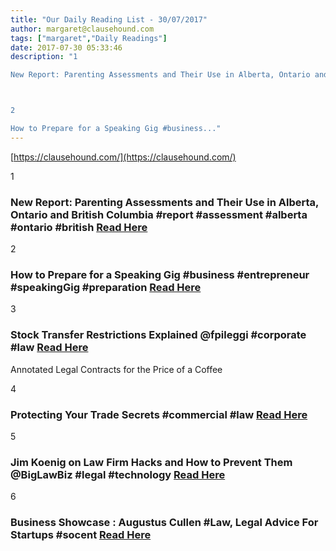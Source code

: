 ```yaml
---
title: "Our Daily Reading List - 30/07/2017"
author: margaret@clausehound.com
tags: ["margaret","Daily Readings"]
date: 2017-07-30 05:33:46
description: "1

New Report: Parenting Assessments and Their Use in Alberta, Ontario and British Columbia #report #assessment #alberta #ontario #british Read Here



2

How to Prepare for a Speaking Gig #business..."
---
```


[https://clausehound.com/](https://clausehound.com/)

1

### New Report: Parenting Assessments and Their Use in Alberta, Ontario and British Columbia #report #assessment #alberta #ontario #british [Read Here](http://www.slaw.ca/2017/07/21/new-report-parenting-assessments-and-their-use-in-alberta-ontario-and-british-columbia/)

2

### How to Prepare for a Speaking Gig #business #entrepreneur #speakingGig #preparation [Read Here](http://www.chrisducker.com/how-to-prepare-for-a-speaking-gig/)

3

### Stock Transfer Restrictions Explained @fpileggi #corporate #law [Read Here](https://goo.gl/pcXFsH)

Annotated Legal Contracts
for the Price of a Coffee

4

### Protecting Your Trade Secrets #commercial #law [Read Here](https://goo.gl/kBSvvK)

5

### Jim Koenig on Law Firm Hacks and How to Prevent Them @BigLawBiz #legal #technology  [Read Here](https://goo.gl/wEHdtB)

6

### Business Showcase : Augustus Cullen #Law, Legal Advice For Startups #socent [Read Here](https://goo.gl/BAC6gV)